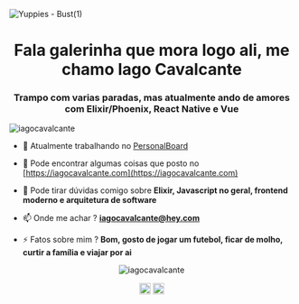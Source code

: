![Yuppies - Bust(1)](https://user-images.githubusercontent.com/5131187/113372845-f0605580-933f-11eb-97fc-4fbc9075744f.png)
<h1 align="center">Fala galerinha que mora logo ali, me chamo Iago Cavalcante</h1>
<h3 align="center">Trampo com varias paradas, mas atualmente ando de amores com Elixir/Phoenix, React Native e Vue</h3>
<p align="left"> <img src="https://komarev.com/ghpvc/?username=iagocavalcante" alt="iagocavalcante" /> </p>

- 🔭 Atualmente trabalhando no [PersonalBoard](https://github.com/iagocavalcante/personal_board_v2)

- 📝 Pode encontrar algumas coisas que posto no [https://iagocavalcante.com](https://iagocavalcante.com)

- 💬 Pode tirar dúvidas comigo sobre **Elixir, Javascript no geral, frontend moderno e arquitetura de software**

- 📫 Onde me achar ? **iagocavalcante@hey.com**

- ⚡ Fatos sobre mim ? **Bom, gosto de jogar um futebol, ficar de molho, curtir a família e viajar por ai**

<p align="center"> <img src="https://github-readme-stats.vercel.app/api?username=iagocavalcante&show_icons=true" alt="iagocavalcante" /> </p>

<p align="center">
<a href="https://twitter.com/iagoangelim" target="blank"><img align="center" src="https://cdn.jsdelivr.net/npm/simple-icons@3.0.1/icons/twitter.svg" alt="iagoangelim" height="20" width="20" /></a>
<a href="https://linkedin.com/in/iago-a-cavalcante" target="blank"><img align="center" src="https://cdn.jsdelivr.net/npm/simple-icons@3.0.1/icons/linkedin.svg" alt="iago-a-cavalcante" height="20" width="20" /></a>
</p>
